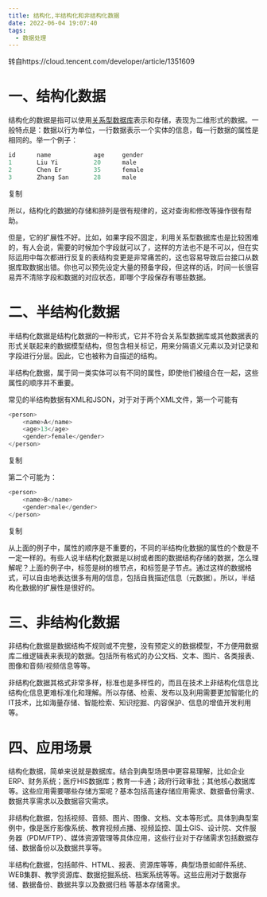 ```yaml
---
title: 结构化,半结构化和非结构化数据
date: 2022-06-04 19:07:40
tags:
  - 数据处理
---
```


转自https://cloud.tencent.com/developer/article/1351609

# **一、结构化数据**

结构化的数据是指可以使用[关系型数据库](https://cloud.tencent.com/product/cdb-overview?from=10680)表示和存储，表现为二维形式的数据。一般特点是：数据以行为单位，一行数据表示一个实体的信息，每一行数据的属性是相同的。举一个例子：

```javascript
id      name            age     gender
1       Liu Yi          20      male
2       Chen Er         35      female
3       Zhang San       28      male
```

复制

所以，结构化的数据的存储和排列是很有规律的，这对查询和修改等操作很有帮助。

但是，它的扩展性不好。比如，如果字段不固定，利用关系型数据库也是比较困难的，有人会说，需要的时候加个字段就可以了，这样的方法也不是不可以，但在实际运用中每次都进行反复的表结构变更是非常痛苦的，这也容易导致后台接口从数据库取数据出错。你也可以预先设定大量的预备字段，但这样的话，时间一长很容易弄不清除字段和数据的对应状态，即哪个字段保存有哪些数据。

# **二、半结构化数据**

半结构化数据是结构化数据的一种形式，它并不符合关系型数据库或其他数据表的形式关联起来的数据模型结构，但包含相关标记，用来分隔语义元素以及对记录和字段进行分层。因此，它也被称为自描述的结构。

半结构化数据，属于同一类实体可以有不同的属性，即使他们被组合在一起，这些属性的顺序并不重要。

常见的半结构数据有XML和JSON，对于对于两个XML文件，第一个可能有

```javascript
<person>
    <name>A</name>
    <age>13</age>
    <gender>female</gender>
</person>
```

复制

第二个可能为：

```javascript
<person>
    <name>B</name>
    <gender>male</gender>
</person>
```

复制

从上面的例子中，属性的顺序是不重要的，不同的半结构化数据的属性的个数是不一定一样的。有些人说半结构化数据是以树或者图的数据结构存储的数据，怎么理解呢？上面的例子中，标签是树的根节点，和标签是子节点。通过这样的数据格式，可以自由地表达很多有用的信息，包括自我描述信息（元数据）。所以，半结构化数据的扩展性是很好的。

# **三、非结构化数据**

非结构化数据是数据结构不规则或不完整，没有预定义的数据模型，不方便用数据库二维逻辑表来表现的数据。包括所有格式的办公文档、文本、图片、各类报表、图像和音频/视频信息等等。

非结构化数据其格式非常多样，标准也是多样性的，而且在技术上非结构化信息比结构化信息更难标准化和理解。所以存储、检索、发布以及利用需要更加智能化的IT技术，比如海量存储、智能检索、知识挖掘、内容保护、信息的增值开发利用等。

# **四、应用场景**

结构化数据，简单来说就是数据库。结合到典型场景中更容易理解，比如企业ERP、财务系统；医疗HIS数据库；教育一卡通；政府行政审批；其他核心数据库等。这些应用需要哪些存储方案呢？基本包括高速存储应用需求、数据备份需求、数据共享需求以及数据容灾需求。

非结构化数据，包括视频、音频、图片、图像、文档、文本等形式。具体到典型案例中，像是医疗影像系统、教育视频点播、视频监控、国土GIS、设计院、文件服务器（PDM/FTP）、媒体资源管理等具体应用，这些行业对于存储需求包括数据存储、数据备份以及数据共享等。

半结构化数据，包括邮件、HTML、报表、资源库等等，典型场景如邮件系统、WEB集群、教学资源库、数据挖掘系统、档案系统等等。这些应用对于数据存储、数据备份、数据共享以及数据归档 等基本存储需求。
